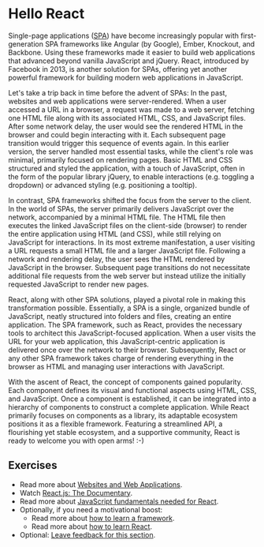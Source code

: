 # Hello React

Single-page applications ([SPA](https://bit.ly/3BZOL1o)) have become increasingly popular with first-generation SPA frameworks like Angular (by Google), Ember, Knockout, and Backbone. Using these frameworks made it easier to build web applications that advanced beyond vanilla JavaScript and jQuery. React, introduced by Facebook in 2013, is another solution for SPAs, offering yet another powerful framework for building modern web applications in JavaScript.

Let's take a trip back in time before the advent of SPAs: In the past, websites and web applications were server-rendered. When a user accessed a URL in a browser, a request was made to a web server, fetching one HTML file along with its associated HTML, CSS, and JavaScript files. After some network delay, the user would see the rendered HTML in the browser and could begin interacting with it. Each subsequent page transition would trigger this sequence of events again. In this earlier version, the server handled most essential tasks, while the client's role was minimal, primarily focused on rendering pages. Basic HTML and CSS structured and styled the application, with a touch of JavaScript, often in the form of the popular library jQuery, to enable interactions (e.g. toggling a dropdown) or advanced styling (e.g. positioning a tooltip).

In contrast, SPA frameworks shifted the focus from the server to the client. In the world of SPAs, the server primarily delivers JavaScript over the network, accompanied by a minimal HTML file. The HTML file then executes the linked JavaScript files on the client-side (browser) to render the entire application using HTML (and CSS), while still relying on JavaScript for interactions. In its most extreme manifestation, a user visiting a URL requests a small HTML file and a larger JavaScript file. Following a network and rendering delay, the user sees the HTML rendered by JavaScript in the browser. Subsequent page transitions do not necessitate additional file requests from the web server but instead utilize the initially requested JavaScript to render new pages.

React, along with other SPA solutions, played a pivotal role in making this transformation possible. Essentially, a SPA is a single, organized bundle of JavaScript, neatly structured into folders and files, creating an entire application. The SPA framework, such as React, provides the necessary tools to architect this JavaScript-focused application. When a user visits the URL for your web application, this JavaScript-centric application is delivered once over the network to their browser. Subsequently, React or any other SPA framework takes charge of rendering everything in the browser as HTML and managing user interactions with JavaScript.

With the ascent of React, the concept of components gained popularity. Each component defines its visual and functional aspects using HTML, CSS, and JavaScript. Once a component is established, it can be integrated into a hierarchy of components to construct a complete application. While React primarily focuses on components as a library, its adaptable ecosystem positions it as a flexible framework. Featuring a streamlined API, a flourishing yet stable ecosystem, and a supportive community, React is ready to welcome you with open arms! :-)

## Exercises

* Read more about [Websites and Web Applications](https://www.robinwieruch.de/web-applications/).
* Watch [React.js: The Documentary](https://bit.ly/3xrvxkI).
* Read more about [JavaScript fundamentals needed for React](https://www.robinwieruch.de/javascript-fundamentals-react-requirements/).
* Optionally, if you need a motivational boost:
  * Read more about [how to learn a framework](https://www.robinwieruch.de/how-to-learn-framework/).
  * Read more about [how to learn React](https://www.robinwieruch.de/learn-react-js/).
* Optional: [Leave feedback for this section](https://forms.gle/NTqhvyDaP1RjtanC6).